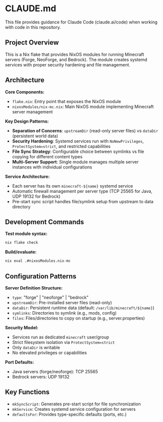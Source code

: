 # CLAUDE.md

This file provides guidance for Claude Code (claude.ai/code) when working with code in this repository.

## Project Overview

This is a Nix flake that provides NixOS modules for running Minecraft servers (Forge, NeoForge, and Bedrock). The module creates systemd services with proper security hardening and file management.

## Architecture

**Core Components:**
- `flake.nix`: Entry point that exposes the NixOS module
- `nixosModules/nix-mc.nix`: Main NixOS module implementing Minecraft server management

**Key Design Patterns:**
- **Separation of Concerns**: `upstreamDir` (read-only server files) vs `dataDir` (persistent world data)
- **Security Hardening**: Systemd services run with `NoNewPrivileges`, `ProtectSystem=strict`, and restricted capabilities
- **File Sync Strategy**: Configurable choice between symlinks vs file copying for different content types
- **Multi-Server Support**: Single module manages multiple server instances with individual configurations

**Service Architecture:**
- Each server has its own `minecraft-${name}` systemd service
- Automatic firewall management per server type (TCP 25565 for Java, UDP 19132 for Bedrock)
- Pre-start sync script handles file/symlink setup from upstream to data directory

## Development Commands

**Test module syntax:**
```bash
nix flake check
```

**Build/evaluate:**
```bash
nix eval .#nixosModules.nix-mc
```

## Configuration Patterns

**Server Definition Structure:**
- `type`: "forge" | "neoforge" | "bedrock"
- `upstreamDir`: Pre-installed server files (read-only)
- `dataDir`: Persistent runtime data (default: `/var/lib/minecraft/${name}`)
- `symlinks`: Directories to symlink (e.g., mods, config)
- `files`: Files/directories to copy on startup (e.g., server.properties)

**Security Model:**
- Services run as dedicated `minecraft` user/group
- Strict filesystem isolation via `ProtectSystem=strict`
- Only `dataDir` is writable
- No elevated privileges or capabilities

**Port Defaults:**
- Java servers (forge/neoforge): TCP 25565
- Bedrock servers: UDP 19132

## Key Functions

- `mkSyncScript`: Generates pre-start script for file synchronization
- `mkService`: Creates systemd service configuration for servers
- `defaultsFor`: Provides type-specific defaults (ports, etc.)